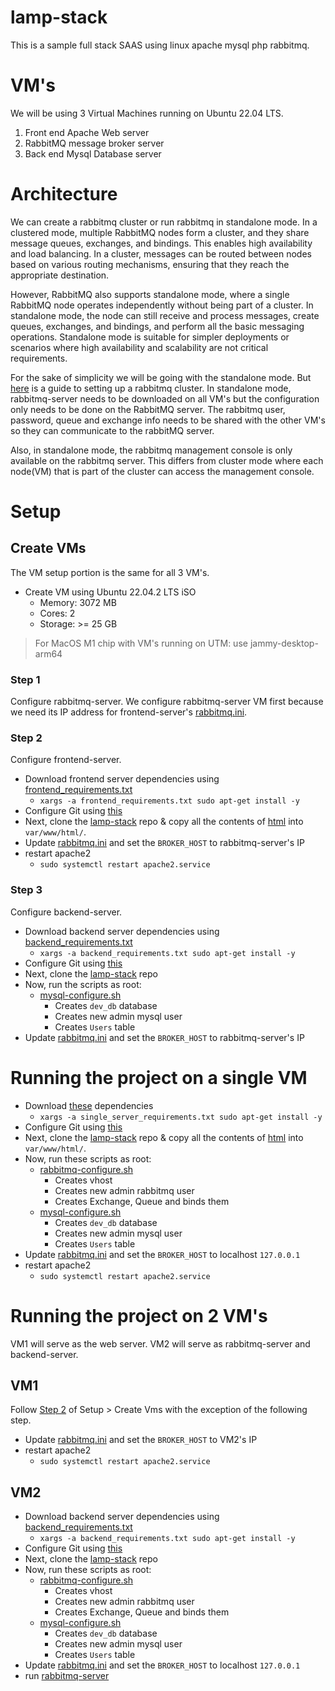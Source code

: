 # lamp-stack
This is a sample full stack SAAS using linux apache mysql php rabbitmq.

# VM's
We will be using 3 Virtual Machines running on Ubuntu 22.04 LTS.

1. Front end Apache Web server
2. RabbitMQ message broker server
3. Back end Mysql Database server

# Architecture 
We can create a rabbitmq cluster or run rabbitmq in standalone mode. In a clustered mode, multiple RabbitMQ nodes form a cluster, and they share message queues, exchanges, and bindings. This enables high availability and load balancing. In a cluster, messages can be routed between nodes based on various routing mechanisms, ensuring that they reach the appropriate destination.

However, RabbitMQ also supports standalone mode, where a single RabbitMQ node operates independently without being part of a cluster. In standalone mode, the node can still receive and process messages, create queues, exchanges, and bindings, and perform all the basic messaging operations. Standalone mode is suitable for simpler deployments or scenarios where high availability and scalability are not critical requirements.

For the sake of simplicity we will be going with the standalone mode. But [here](./Setup/docs/rabbitmq_cluster.md) is a guide to setting up a rabbitmq cluster. In standalone mode, rabbitmq-server needs to be downloaded on all VM's but the configuration only needs to be done on the RabbitMQ server. The rabbitmq user, password, queue and exchange info needs to be shared with the other VM's so they can communicate to the rabbitMQ server.

Also, in standalone mode, the rabbitmq management console is only available on the rabbitmq server. This differs from cluster mode where each node(VM) that is part of the cluster can access the management console. 

# Setup
## Create VMs
The VM setup portion is the same for all 3 VM's.

* Create VM using Ubuntu 22.04.2 LTS iSO
	- Memory: 3072 MB
	- Cores: 2
	- Storage: >= 25 GB
> For MacOS M1 chip with VM's running on UTM: use jammy-desktop-arm64

### Step 1 
Configure rabbitmq-server. We configure rabbitmq-server VM first because we need its IP address for frontend-server's [rabbitmq.ini](./html/rabbitmq/rabbitmq.ini).

### Step 2
Configure frontend-server.
* Download frontend server dependencies using [frontend_requirements.txt](./Setup/frontend_requirements.txt)
	- `xargs -a frontend_requirements.txt sudo apt-get install -y`
* Configure Git using [this](./Setup/docs/github_setup.md)
* Next, clone the [lamp-stack](https://github.com/sirharis214/lamp-stack.git) repo & copy all the contents of [html](./html) into `var/www/html/`.
* Update [rabbitmq.ini](./html/rabbitmq/rabbitmq.ini) and set the `BROKER_HOST` to rabbitmq-server's IP
* restart apache2
	- `sudo systemctl restart apache2.service`

### Step 3 
Configure backend-server.
* Download backend server dependencies using [backend_requirements.txt](./Setup/backend_requirements.txt)
	- `xargs -a backend_requirements.txt sudo apt-get install -y`
* Configure Git using [this](./Setup/docs/github_setup.md)
* Next, clone the [lamp-stack](https://github.com/sirharis214/lamp-stack.git) repo
* Now, run the scripts as root:
	- [mysql-configure.sh](./Setup/mysql-configure.sh)
		- Creates `dev_db` database
		- Creates new admin mysql user
		- Creates `Users` table
* Update [rabbitmq.ini](./html/rabbitmq/rabbitmq.ini) and set the `BROKER_HOST` to rabbitmq-server's IP

# Running the project on a single VM
* Download [these](./Setup/single_server_requirements.txt) dependencies
	- `xargs -a single_server_requirements.txt sudo apt-get install -y`
* Configure Git using [this](./Setup/docs/github_setup.md)
* Next, clone the [lamp-stack](https://github.com/sirharis214/lamp-stack.git) repo & copy all the contents of [html](./html) into `var/www/html/`.
* Now, run these scripts as root:
	- [rabbitmq-configure.sh](./Setup/rabbitmq-configure.sh)
		- Creates vhost
		- Creates new admin rabbitmq user
		- Creates Exchange, Queue and binds them
	- [mysql-configure.sh](./Setup/mysql-configure.sh)
		- Creates `dev_db` database
		- Creates new admin mysql user
		- Creates `Users` table
* Update [rabbitmq.ini](./html/rabbitmq/rabbitmq.ini) and set the `BROKER_HOST` to localhost `127.0.0.1`
* restart apache2
	- `sudo systemctl restart apache2.service`

# Running the project on 2 VM's
VM1 will serve as the web server. VM2 will serve as rabbitmq-server and backend-server.

## VM1
Follow [Step 2](#step-2) of Setup > Create Vms with the exception of the following step.
* Update [rabbitmq.ini](./html/rabbitmq/rabbitmq.ini) and set the `BROKER_HOST` to VM2's IP
* restart apache2
	- `sudo systemctl restart apache2.service`

## VM2 
* Download backend server dependencies using [backend_requirements.txt](./Setup/backend_requirements.txt)
	- `xargs -a backend_requirements.txt sudo apt-get install -y`
* Configure Git using [this](./Setup/docs/github_setup.md)
* Next, clone the [lamp-stack](https://github.com/sirharis214/lamp-stack.git) repo
* Now, run these scripts as root:
	- [rabbitmq-configure.sh](./Setup/rabbitmq-configure.sh)
		- Creates vhost
		- Creates new admin rabbitmq user
		- Creates Exchange, Queue and binds them
	- [mysql-configure.sh](./Setup/mysql-configure.sh)
		- Creates `dev_db` database
		- Creates new admin mysql user
		- Creates `Users` table
* Update [rabbitmq.ini](./html/rabbitmq/rabbitmq.ini) and set the `BROKER_HOST` to localhost `127.0.0.1`
* run [rabbitmq-server](./html/rabbitmq/rabbitmq-server.php) 
